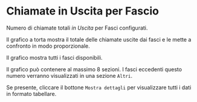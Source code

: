 # Chiamate in Uscita per Fascio

Numero di chiamate totali *in Uscita* per Fasci configurati.

Il grafico a torta mostra il totale delle chiamate uscite dai fasci e le mette 
a confronto in modo proporzionale.

Il grafico mostra tutti i fasci disponibili.

Il grafico può contenere al massimo 8 sezioni. I fasci eccedenti questo numero
verranno visualizzati in una sezione `Altri`.

Se presente, cliccare il bottone `Mostra dettagli` per visualizzare tutti i dati
in formato tabellare.
